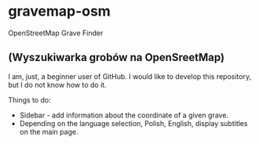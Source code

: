 gravemap-osm
========

OpenStreetMap Grave Finder

(Wyszukiwarka grobów na OpenSreetMap)
---
I am, just, a beginner user of GitHub. I would like to develop this repository, but I do not know how to do it.

Things to do:
* Sidebar - add information about the coordinate of a given grave.
* Depending on the language selection, Polish, English, display subtitles on the main page.
